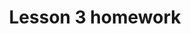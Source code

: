 ---
toc: True
comments: true
layout: post
title: Lesson 3 homework
description: the homework for lesson 3
courses: {'csa': {'week': 8}}
type: tangibles
---